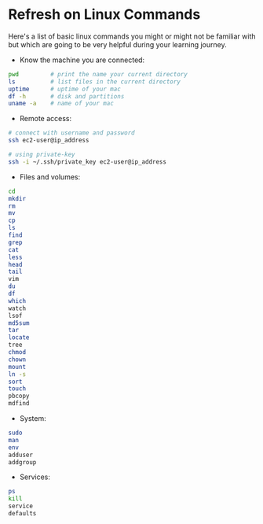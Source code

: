 # Refresh on Linux Commands

Here's a list of basic linux commands you might or might not be familiar with but which are going to be very helpful during your learning journey.

- Know the machine you are connected:

```sh
pwd         # print the name your current directory
ls          # list files in the current directory
uptime      # uptime of your mac
df -h       # disk and partitions
uname -a    # name of your mac
```

- Remote access:

```sh
# connect with username and password
ssh ec2-user@ip_address

# using private-key
ssh -i ~/.ssh/private_key ec2-user@ip_address
```

- Files and volumes:

 ```sh
 cd
 mkdir
 rm
 mv
 cp
 ls
 find
 grep
 cat
 less
 head
 tail
 vim
 du
 df
 which
 watch
 lsof
 md5sum
 tar
 locate
 tree
 chmod
 chown
 mount
 ln -s
 sort
 touch
 pbcopy
 mdfind
 ```

- System: 
```sh
sudo
man
env
adduser
addgroup
```

- Services:
```sh
ps
kill
service
defaults
```
